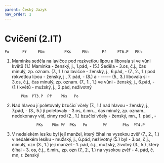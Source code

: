 ```yaml
---
parent: Český Jazyk
nav_order: 1
---
```

# Cvičení (2.IT)

	Po      Př     PUm         PKs     PKn      Př     PT6.P   PKn                      
1. Maminka seděla na lavičce pod rozkvetlou lípou a libovala si ve vůni květů
(1.) Maminka - ženský, j., 1.pád, -
(5.) Seděla - 3.os, č.j., čas minulý, zp. oznam.
(7., 1.) na lavičce - ženský, j., 6.pád, -
(7., 2., 1.) pod rokvetlou lípou - ženský, j., 7. pád, - 
(8.) a -  -----
(5., 3.) libovala si - 3.os, č.j., čas minulý, zp. oznam.
(7., 1., 1.) ve vůni - ženský, j., 6.pád, - 
(1.) květů - mužský, j., 2.pád, neživotný

           PUm  PT3.P  Př    PKs   Po 
2. Nad hlavou jí poletovaly bzučící včely
(7., 1.) nad hlavou - ženský, j., 7.pád, -
(3., 5.) jí poletovaly  -  3.os, č.mn.., čas minulý, zp. oznam., nedokonavy vid, cinny rod
(2., 1.) bzučící včely -  ženský, mn., 1. pád , - 

	              PKs    PUm Př  PKs   Po       Př       Pks  PT4.P
1. V nedalekém lesíku byl její manžel, který číhal na vysokou zvěř
(7.,  2., 1.) v nedalekém lesíku - mužský, j., 6.pád, neživotný
(5.) byl - 3.os, č.j., minulý, ozn
(3., 1.) její manžel - 1. pád, č.j., mužský, životný
(3., 5.)  ,který číhal - 3. os, č.j., č.min., zp. ozn
(7., 2., 1.) na vysokou zvěř - 4. pád, č. mn, r. ženský